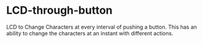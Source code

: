 # LCD-through-button
LCD to Change Characters at every interval of pushing a button.
This has an ability to change the characters at an instant with different actions.
